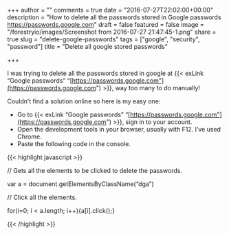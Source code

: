+++
author = ""
comments = true
date = "2016-07-27T22:02:00+00:00"
description = "How to delete all the passwords stored in Google passwords https://passwords.google.com"
draft = false
featured = false
image = "/forestryio/images/Screenshot from 2016-07-27 21:47:45-1.png"
share = true
slug = "delete-google-passwords"
tags = ["google", "security", "password"]
title = "Delete all google stored passwords"

+++
<nav></nav>

I was trying to delete all the passwords stored in google at {{< exLink “Google passwords” “[https://passwords.google.com"](https://passwords.google.com") >}}, way too many to do manually!

Couldn’t find a solution online so here is my easy one:

*   Go to {{< exLink “Google passwords” “[https://passwords.google.com"](https://passwords.google.com") >}}, sign in to your account.
*   Open the development tools in your browser, usually with F12\. I’ve used Chrome.
*   Paste the following code in the console.

{{< highlight javascript >}}

// Gets all the elements to be clicked to delete the passwords.

var a = document.getElementsByClassName(“dga”)

<span style="letter-spacing: 0.01em;">// Click all the elements.</span>

<span style="letter-spacing: 0.01em;">for(i=0; i < a.length; i++){a[i].click();}</span>

{{< /highlight >}}